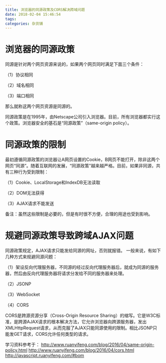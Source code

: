 ```yaml
---
title: 浏览器的同源政策及CORS解决跨域问题
date: 2018-02-04 15:46:54
tags:
categories: 杂货铺
---
```


# 浏览器的同源政策

同源是针对两个网页资源来说的，如果两个网页同时满足下面三个条件：

（1）协议相同

（2）域名相同

（3）端口相同

那么就称这两个网页资源是同源的。

同源政策是在1995年，由Netscape公司引入浏览器。目前，所有浏览器都实行这个政策。浏览器安全的基石是“同源政策”（same-origin policy）。

# 同源政策的限制

最初遵循同源政策的浏览器让A网页设置的Cookie，B网页不能打开，除非这两个网页“同源”。随着互联网的发展，“同源政策”越来越严格。目前，如果非同源，共有三种行为受到限制：

（1）Cookie、LocalStorage和IndexDB无法读取

（2）DOM无法获得

（3）AJAX请求不能发送

备注：虽然这些限制是必要的，但是有时很不方便，合理的用途也受到影响。

# 规避同源政策导致跨域AJAX问题

同源政策规定，AJAX请求只能发给同源的网址，否则就报错。 一般来说，有如下几种方式来规避同源问题：

（1）架设反向代理服务器，不同源的经过反向代理服务器后，就成为同源的服务器，然后由反向代理服务器将请求分发给不同的服务器来处理。

（2）JSONP

（3）WebSocket

（4）CORS

CORS是跨源资源分享（Cross-Origin Resource Sharing）的缩写。它是W3C标准，是跨源AJAX请求的根本解决方法，它允许浏览器向跨源服务器，发出XMLHttpRequest请求，从而克服了AJAX只能同源使用的限制。相比JSONP只能发GET请求，CORS允许任何类型的请求。


学习资料参考于：
http://www.ruanyifeng.com/blog/2016/04/same-origin-policy.html
http://www.ruanyifeng.com/blog/2016/04/cors.html
http://javascript.ruanyifeng.com/#bom
